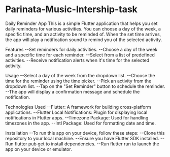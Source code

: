 # Parinata-Music-Intership-task

Daily Reminder App
This is a simple Flutter application that helps you set daily reminders for various activities. You can choose a day of the week, a specific time, and an activity to be reminded of. When the set time arrives, the app will play a notification sound to remind you of the selected activity.

Features
--Set reminders for daily activities.
--Choose a day of the week and a specific time for each reminder.
--Select from a list of predefined activities.
--Receive notification alerts when it's time for the selected activity.

Usage
--Select a day of the week from the dropdown list.
--Choose the time for the reminder using the time picker.
--Pick an activity from the dropdown list.
--Tap on the "Set Reminder" button to schedule the reminder.
--The app will display a confirmation message and schedule the notification.

Technologies Used
--Flutter: A framework for building cross-platform applications.
--Flutter Local Notifications: Plugin for displaying local notifications in Flutter apps.
--Timezone Package: Used for handling timezones in the app.
--Intl Package: Used for formatting date and time.

Installation
--To run this app on your device, follow these steps:
--Clone this repository to your local machine.
--Ensure you have Flutter SDK installed.
--Run flutter pub get to install dependencies.
--Run flutter run to launch the app on your device or emulator.
 
